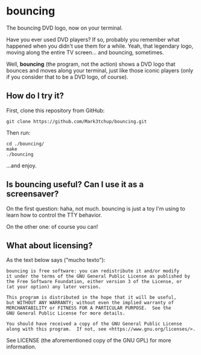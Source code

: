 # bouncing
The bouncing DVD logo, now on your terminal.

Have you ever used DVD players? If so, probably you remember what happened
when you didn't use them for a while. Yeah, that legendary logo, moving
along the entire TV screen... and bouncing, sometimes.

Well, **bouncing** (the program, not the action) shows a DVD logo that
bounces and moves along your terminal, just like those iconic players
(only if you consider that to be a DVD logo, of course).


## How do I try it?

First, clone this repository from GitHub:

```shell
git clone https://github.com/Mark3tchup/bouncing.git
```

Then run:

```shell
cd ./bouncing/
make
./bouncing
```

...and enjoy.


## Is bouncing useful? Can I use it as a screensaver?

On the first question: haha, not much. bouncing is just a toy I'm using
to learn how to control the TTY behavior.

On the other one: of course you can!


## What about licensing?

As the text below says ("mucho texto"):

```
bouncing is free software: you can redistribute it and/or modify
it under the terms of the GNU General Public License as published by
the Free Software Foundation, either version 3 of the License, or
(at your option) any later version.

This program is distributed in the hope that it will be useful,
but WITHOUT ANY WARRANTY; without even the implied warranty of
MERCHANTABILITY or FITNESS FOR A PARTICULAR PURPOSE.  See the
GNU General Public License for more details.

You should have received a copy of the GNU General Public License
along with this program.  If not, see <https://www.gnu.org/licenses/>. 
```

See LICENSE (the aforementioned copy of the GNU GPL) for more information.
